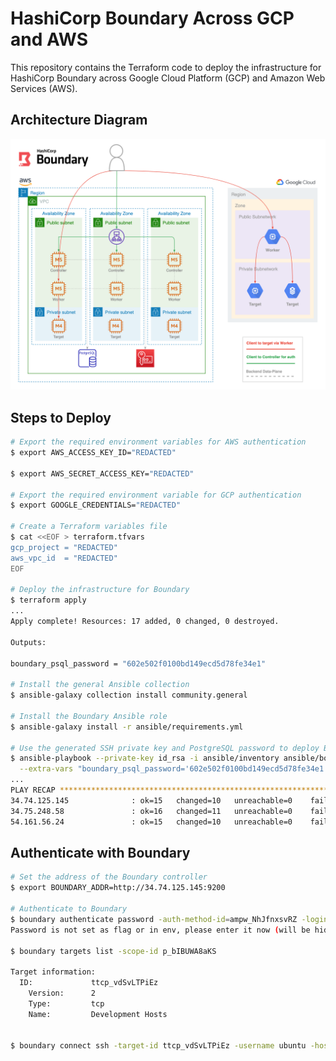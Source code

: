 # HashiCorp Boundary Across GCP and AWS
This repository contains the Terraform code to deploy the infrastructure for HashiCorp Boundary across Google Cloud Platform (GCP) and Amazon Web Services (AWS). 

## Architecture Diagram
![boundary architecture](images/architecture.png "Boundary Architecture")

## Steps to Deploy
```bash
# Export the required environment variables for AWS authentication
$ export AWS_ACCESS_KEY_ID="REDACTED"

$ export AWS_SECRET_ACCESS_KEY="REDACTED"

# Export the required environment variable for GCP authentication
$ export GOOGLE_CREDENTIALS="REDACTED"

# Create a Terraform variables file
$ cat <<EOF > terraform.tfvars
gcp_project = "REDACTED"
aws_vpc_id  = "REDACTED"
EOF

# Deploy the infrastructure for Boundary
$ terraform apply
...
Apply complete! Resources: 17 added, 0 changed, 0 destroyed.

Outputs:

boundary_psql_password = "602e502f0100bd149ecd5d78fe34e1"

# Install the general Ansible collection
$ ansible-galaxy collection install community.general

# Install the Boundary Ansible role
$ ansible-galaxy install -r ansible/requirements.yml

# Use the generated SSH private key and PostgreSQL password to deploy Boundary on the infrastructure
$ ansible-playbook --private-key id_rsa -i ansible/inventory ansible/boundary.yml \
  --extra-vars "boundary_psql_password='602e502f0100bd149ecd5d78fe34e1'"
...
PLAY RECAP *******************************************************************************************************
34.74.125.145              : ok=15   changed=10   unreachable=0    failed=0    skipped=28   rescued=0    ignored=0   
34.75.248.58               : ok=16   changed=11   unreachable=0    failed=0    skipped=28   rescued=0    ignored=0   
54.161.56.24               : ok=15   changed=10   unreachable=0    failed=0    skipped=28   rescued=0    ignored=0
```

## Authenticate with Boundary
```bash
# Set the address of the Boundary controller
$ export BOUNDARY_ADDR=http://34.74.125.145:9200

# Authenticate to Boundary
$ boundary authenticate password -auth-method-id=ampw_NhJfnxsvRZ -login-name=admin
Password is not set as flag or in env, please enter it now (will be hidden): 

$ boundary targets list -scope-id p_bIBUWA8aKS

Target information:
  ID:             ttcp_vdSvLTPiEz
    Version:      2
    Type:         tcp
    Name:         Development Hosts


$ boundary connect ssh -target-id ttcp_vdSvLTPiEz -username ubuntu -host-id=hsst_6AwHlucFSV
```